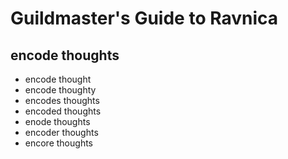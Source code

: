 # Guildmaster's Guide to Ravnica

## encode thoughts

- encode thought
- encode thoughty
- encodes thoughts
- encoded thoughts
- enode thoughts
- encoder thoughts
- encore thoughts

